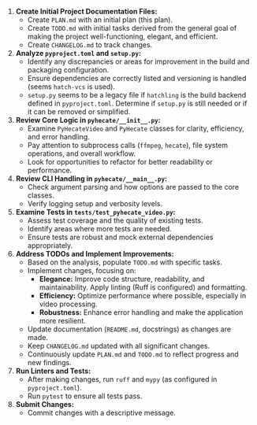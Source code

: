 1.  **Create Initial Project Documentation Files:**
    *   Create `PLAN.md` with an initial plan (this plan).
    *   Create `TODO.md` with initial tasks derived from the general goal of making the project well-functioning, elegant, and efficient.
    *   Create `CHANGELOG.md` to track changes.
2.  **Analyze `pyproject.toml` and `setup.py`:**
    *   Identify any discrepancies or areas for improvement in the build and packaging configuration.
    *   Ensure dependencies are correctly listed and versioning is handled (seems `hatch-vcs` is used).
    *   `setup.py` seems to be a legacy file if `hatchling` is the build backend defined in `pyproject.toml`. Determine if `setup.py` is still needed or if it can be removed or simplified.
3.  **Review Core Logic in `pyhecate/__init__.py`:**
    *   Examine `PyHecateVideo` and `PyHecate` classes for clarity, efficiency, and error handling.
    *   Pay attention to subprocess calls (`ffmpeg`, `hecate`), file system operations, and overall workflow.
    *   Look for opportunities to refactor for better readability or performance.
4.  **Review CLI Handling in `pyhecate/__main__.py`:**
    *   Check argument parsing and how options are passed to the core classes.
    *   Verify logging setup and verbosity levels.
5.  **Examine Tests in `tests/test_pyhecate_video.py`:**
    *   Assess test coverage and the quality of existing tests.
    *   Identify areas where more tests are needed.
    *   Ensure tests are robust and mock external dependencies appropriately.
6.  **Address TODOs and Implement Improvements:**
    *   Based on the analysis, populate `TODO.md` with specific tasks.
    *   Implement changes, focusing on:
        *   **Elegance:** Improve code structure, readability, and maintainability. Apply linting (Ruff is configured) and formatting.
        *   **Efficiency:** Optimize performance where possible, especially in video processing.
        *   **Robustness:** Enhance error handling and make the application more resilient.
    *   Update documentation (`README.md`, docstrings) as changes are made.
    *   Keep `CHANGELOG.md` updated with all significant changes.
    *   Continuously update `PLAN.md` and `TODO.md` to reflect progress and new findings.
7.  **Run Linters and Tests:**
    *   After making changes, run `ruff` and `mypy` (as configured in `pyproject.toml`).
    *   Run `pytest` to ensure all tests pass.
8.  **Submit Changes:**
    *   Commit changes with a descriptive message.
